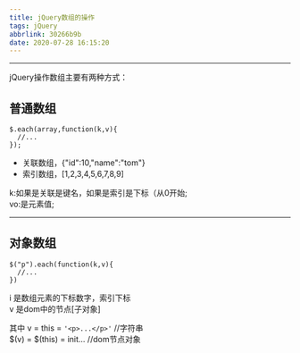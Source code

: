 ```yaml
---
title: jQuery数组的操作
tags: jQuery
abbrlink: 30266b9b
date: 2020-07-28 16:15:20
---
```

*********
jQuery操作数组主要有两种方式：
## 普通数组
```
$.each(array,function(k,v){
  //...
});
```
- 关联数组，{"id":10,"name":"tom"}
- 索引数组，[1,2,3,4,5,6,7,8,9]

k:如果是关联是键名，如果是索引是下标（从0开始;   
vo:是元素值;
  ********
## 对象数组
```
$("p").each(function(k,v){
  //...
})
```
i 是数组元素的下标数字，索引下标   
v 是dom中的节点[子对象]

其中
v = this = `'<p>...</p>'` //字符串   
$(v) = $(this) = init... //dom节点对象
